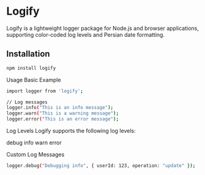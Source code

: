 # Logify

Logify is a lightweight logger package for Node.js and browser applications, supporting color-coded log levels and Persian date formatting.

## Installation

```bash
npm install logify
```

Usage
Basic Example

```bash
import logger from 'logify';

// Log messages
logger.info("This is an info message");
logger.warn("This is a warning message");
logger.error("This is an error message");
```

Log Levels
Logify supports the following log levels:

debug
info
warn
error

Custom Log Messages

```bash
logger.debug("Debugging info", { userId: 123, operation: "update" });
```
